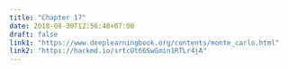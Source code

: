 ```yaml
---
title: "Chapter 17"
date: 2018-08-30T12:56:48+07:00
draft: false
link1: "https://www.deeplearningbook.org/contents/monte_carlo.html"
link2: "https://hackmd.io/srtcOt66SwGmin1RTLr4jA"
---
```



